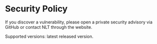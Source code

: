 # Security Policy

If you discover a vulnerability, please open a private security advisory via GitHub or contact NLT through the website.

Supported versions: latest released version.